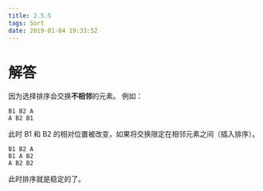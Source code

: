 ```yaml
---
title: 2.5.5
tags: Sort
date: 2019-01-04 19:33:52
---
```


# 解答

因为选择排序会交换**不相邻**的元素。
例如：

```
B1 B2 A
A B2 B1
```

此时 B1 和 B2 的相对位置被改变，如果将交换限定在相邻元素之间（插入排序）。

```
B1 B2 A
B1 A B2
A B2 B2
```

此时排序就是稳定的了。
